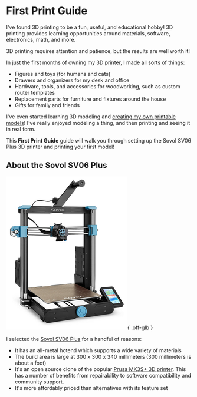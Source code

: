 # First Print Guide

I've found 3D printing to be a fun, useful, and educational hobby! 3D printing
provides learning opportunities around materials, software, electronics, math,
and more.

3D printing requires attention and patience, but the results are well worth it!

In just the first months of owning my 3D printer, I made all sorts of things:

* Figures and toys (for humans and cats)
* Drawers and organizers for my desk and office
* Hardware, tools, and accessories for woodworking, such as custom router
  templates
* Replacement parts for furniture and fixtures around the house
* Gifts for family and friends

I've even started learning 3D modeling and
[creating my own printable models][printables-profile]!
I've really enjoyed modeling a thing, and then printing and seeing it in real
form.

This **First Print Guide** guide will walk you through setting up the Sovol SV06
Plus 3D printer and printing your first model!

## About the Sovol SV06 Plus

![Sovol SV06 Plus product photo][sovol-sv06-plus-product-photo]{ .off-glb }

I selected the [Sovol SV06 Plus][sovol-sv06-plus] for a handful of reasons:

* It has an all-metal hotend which supports a wide variety of materials
* The build area is large at 300 x 300 x 340 millimeters
  (300 millimeters is about a foot)
* It's an open source clone of the popular
  [Prusa MK3S+ 3D printer][prusa-mk3s+]. This has a number of benefits from
  repairability to software compatibility and community support.
* It's more affordably priced than alternatives with its feature set


[printables-profile]: https://www.printables.com/@bulbasaur0
[prusa-mk3s+]: https://www.prusa3d.com/product/original-prusa-i3-mk3s-3d-printer-3/
[sovol-sv06-plus]: https://sovol3d.com/products/sovol-sv06-plus-fully-open-source-3d-printer-with-linear-rail-structure
[sovol-sv06-plus-product-photo]: ../img/sovol-sv06-plus-product-photo.png
